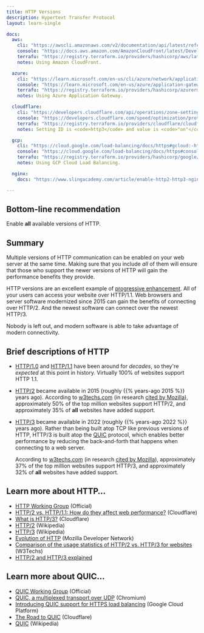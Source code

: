 ```yaml
---
title: HTTP Versions
description: Hypertext Transfer Protocol
layout: learn-single

docs:
  aws:
    cli: "https://awscli.amazonaws.com/v2/documentation/api/latest/reference/cloudfront/update-distribution.html"
    console: "https://docs.aws.amazon.com/AmazonCloudFront/latest/DeveloperGuide/distribution-web-values-specify.html#DownloadDistValuesSupportedHTTPVersions"
    terrafu: "https://registry.terraform.io/providers/hashicorp/aws/latest/docs/resources/cloudfront_distribution#http_version-1"
    notes: Using Amazon CloudFront.

  azure:
    cli: "https://learn.microsoft.com/en-us/cli/azure/network/application-gateway?view=azure-cli-latest#az-network-application-gateway-create"
    console: "https://learn.microsoft.com/en-us/azure/application-gateway/quick-create-portal"
    terrafu: "https://registry.terraform.io/providers/hashicorp/azurerm/latest/docs/resources/application_gateway#enable_http2-1"
    notes: Using Azure Application Gateway.

  cloudflare:
    cli: "https://developers.cloudflare.com/api/operations/zone-settings-edit-single-setting"
    console: "https://developers.cloudflare.com/speed/optimization/protocol/"
    terrafu: "https://registry.terraform.io/providers/cloudflare/cloudflare/latest/docs/resources/zone_setting"
    notes: Setting ID is <code>http3</code> and value is <code>"on"</code>.

  gcp:
    cli: "https://cloud.google.com/load-balancing/docs/https#gcloud:-https"
    console: "https://cloud.google.com/load-balancing/docs/https#console:-https"
    terrafu: "https://registry.terraform.io/providers/hashicorp/google/latest/docs/resources/compute_target_https_proxy"
    notes: Using GCP Cloud Load Balancing.

  nginx:
    docs: "https://www.slingacademy.com/article/enable-http2-http3-nginx/"

---
```


## Bottom-line recommendation

Enable **all** available versions of HTTP.

## Summary

Multiple versions of HTTP communication can be enabled on your web server at the same time. Making sure that you include _all_ of them will ensure that those who support the newer versions of HTTP will gain the performance benefits they provide.

HTTP versions are an excellent example of [progressive enhancement]. All of your users can access your website over HTTP/1.1. Web browsers and server software modernized since 2015 can gain the benefits of connecting over HTTP/2. And the newest software can connect over the newest HTTP/3.

Nobody is left out, and modern software is able to take advantage of modern connectivity.

## Brief descriptions of HTTP

* [HTTP/1.0] and [HTTP/1.1] have been around for _decades_, so they're _expected_ at this point in history. Virtually 100% of websites support HTTP 1.1.

* [HTTP/2] became available in 2015 (roughly {{% years-ago 2015 %}} years ago). According to [w3techs.com](https://w3techs.com/technologies/comparison/ce-http2,ce-http3) (in research [cited by Mozilla](https://developer.mozilla.org/en-US/docs/Web/HTTP/Evolution_of_HTTP#http2_–_a_protocol_for_greater_performance)), approximately 50% of the top million websites support HTTP/2, and approximately 35% of **all** websites have added support.

* [HTTP/3] became available in 2022 (roughly {{% years-ago 2022 %}} years ago). Rather than being built atop TCP like previous versions of HTTP, HTTP/3 is built atop the [QUIC] protocol, which enables better performance by reducing the back-and-forth that happens when connecting to a web server.

    According to [w3techs.com](https://w3techs.com/technologies/comparison/ce-http2,ce-http3) (in research [cited by Mozilla](https://developer.mozilla.org/en-US/docs/Web/HTTP/Evolution_of_HTTP#http2_–_a_protocol_for_greater_performance)), approximately 37% of the top million websites support HTTP/3, and approximately 32% of **all** websites have added support.

## Learn more about HTTP…

* [HTTP Working Group](https://httpwg.org) (Official)
* [HTTP/2 vs. HTTP/1.1: How do they affect web performance?](https://www.cloudflare.com/learning/performance/http2-vs-http1.1/) (Cloudflare)
* [What is HTTP/3?](https://www.cloudflare.com/learning/performance/what-is-http3/) (Cloudflare)
* [HTTP/2](https://en.wikipedia.org/wiki/HTTP/2) (Wikipedia)
* [HTTP/3](https://en.wikipedia.org/wiki/HTTP/3) (Wikipedia)
* [Evolution of HTTP](https://developer.mozilla.org/en-US/docs/Web/HTTP/Evolution_of_HTTP) (Mozilla Developer Network)
* [Comparison of the usage statistics of HTTP/2 vs. HTTP/3 for websites](https://w3techs.com/technologies/comparison/ce-http2,ce-http3) (W3Techs)
* [HTTP/2 and HTTP/3 explained](https://alexandrehtrb.github.io/posts/2024/03/http2-and-http3-explained/)

## Learn more about QUIC…

* [QUIC Working Group](https://quicwg.org) (Official)
* [QUIC, a multiplexed transport over UDP](https://www.chromium.org/quic/) (Chromium)
* [Introducing QUIC support for HTTPS load balancing](https://cloud.google.com/blog/products/gcp/introducing-quic-support-https-load-balancing) (Google Cloud Platform)
* [The Road to QUIC](https://blog.cloudflare.com/the-road-to-quic/) (Cloudflare)
* [QUIC](https://en.wikipedia.org/wiki/QUIC) (Wikipedia)

[HTTP/1.0]: https://datatracker.ietf.org/doc/html/rfc1945
[HTTP/1.1]: https://datatracker.ietf.org/doc/html/rfc9112
[HTTP/2]: https://datatracker.ietf.org/doc/html/rfc9113
[HTTP/3]: https://datatracker.ietf.org/doc/html/rfc9114
[progressive enhancement]: https://www.smashingmagazine.com/2009/04/progressive-enhancement-what-it-is-and-how-to-use-it/
[QUIC]: https://datatracker.ietf.org/doc/html/rfc9000
